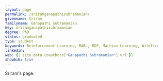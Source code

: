 ```yaml
---
layout: page
permalink: /sriramganapathisubramanian/
givenname: Sriram 
familyname: Ganapathi Subramanian
key: sriramganapathisubramanian
degree: PhD
status: graduated
type: student
keywords: Reinforcement-Learning, MARL, MDP, Machine-Learning, Wildfire-Management, forest-management, firesim, proj-chemgymrl, MFRL, mean-field-theory
linkedin:
web: {{ site.data.coauthors["Ganapathi Subramanian"].url }}
showbib: true
---
```


Sriram's page.


